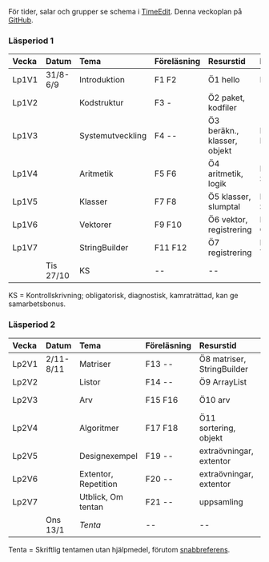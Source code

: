 För tider, salar och grupper se schema i [TimeEdit]. Denna veckoplan på [GitHub].

### Läsperiod 1 ###

| Vecka   | Datum        | Tema             | Föreläsning | Resurstid                    | Laboration          |
|:--------|:-------------|:-----------------|:------------|:-----------                  |:--------------------|
| Lp1V1   | 31/8-6/9     | Introduktion     | F1 F2       | Ö1 hello                     | Lab1 Quiz           |
| Lp1V2   |              | Kodstruktur      | F3  -       | Ö2 paket, kodfiler           | --                  |
| Lp1V3   |              | Systemutveckling | F4  --      | Ö3 beräkn., klasser, objekt  | Lab2 Eclipse        |
| Lp1V4   |              | Aritmetik        | F5 F6       | Ö4 aritmetik, logik          | Lab3 Anv. Square    |
| Lp1V5   |              | Klasser          | F7 F8       | Ö5 klasser, slumptal         | Lab4 Impl. Square   |
| Lp1V6   |              | Vektorer         | F9 F10      | Ö6 vektor, registrering      | Lab5 Gissa Tal      |
| Lp1V7   |              | StringBuilder    | F11 F12     | Ö7 registrering              | Lab6 Turtle         |
|         | Tis 27/10    | KS               | --          | --                           | --                  |

KS = Kontrollskrivning; obligatorisk, diagnostisk, kamraträttad, kan ge samarbetsbonus.

### Läsperiod 2 ###

| Vecka   | Datum        | Tema                 | Föreläsning | Resurstid                    | Laboration                |
|:--------|:-------------|:---------------------|:------------|:-----------                  |:---------------------     |
| Lp2V1   | 2/11-8/11    | Matriser             | F13 --      | Ö8 matriser, StringBuilder   | Lab7 Maze                 |
| Lp2V2   |              | Listor               | F14 --      | Ö9 ArrayList                 | Lab8 Vektor               |
| Lp2V3   |              | Arv                  | F15 F16     | Ö10 arv                      | Lab9 grupplab TurtleRace  |
| Lp2V4   |              | Algoritmer           | F17 F18     | Ö11 sortering, objekt        | Lab10 Life                |
| Lp2V5   |              | Designexempel        | F19 --      | extraövningar, extentor      | Lab11 grupplab Imagefilter| 
| Lp2V6   |              | Extentor, Repetition | F20 --      | extraövningar, extentor      | Inlämningsuppgift         |
| Lp2V7   |              | Utblick, Om tentan   | F21 --      | uppsamling                   | --                        |
|         | Ons 13/1     | *Tenta*              | --          | --                           | --                        |

Tenta = Skriftlig tentamen utan hjälpmedel, förutom [snabbreferens].

[TimeEdit]: http://cs.lth.se/eda016/schema   
[snabbreferens]: http://cs.lth.se/eda016/javaref
[GitHub]: https://github.com/bjornregnell/lth-eda016-2015/blob/master/weekplan/weekplan.md
